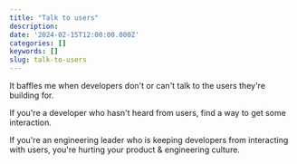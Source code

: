 ```yaml
---
title: "Talk to users"
description:
date: '2024-02-15T12:00:00.000Z'
categories: []
keywords: []
slug: talk-to-users
---
```


It baffles me when developers don't or can't talk to the users they're building for.

If you're a developer who hasn't heard from users, find a way to get some interaction.

If you're an engineering leader who is keeping developers from interacting with users, you're hurting your product & engineering culture.
